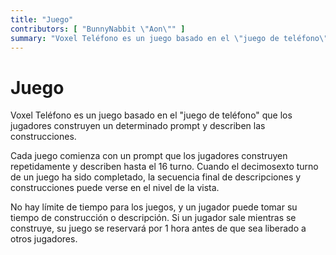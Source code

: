 ```yaml
---
title: "Juego"
contributors: [ "BunnyNabbit \"Aon\"" ]
summary: "Voxel Teléfono es un juego basado en el \"juego de teléfono\" que los jugadores construyen un determinado prompt y describen las construcciones."
---
```


# Juego

Voxel Teléfono es un juego basado en el "juego de teléfono" que los jugadores construyen un determinado prompt y describen las construcciones.

Cada juego comienza con un prompt que los jugadores construyen repetidamente y describen hasta el 16 turno. Cuando el decimosexto turno de un juego ha sido completado, la secuencia final de descripciones y construcciones puede verse en el nivel de la vista.

No hay límite de tiempo para los juegos, y un jugador puede tomar su tiempo de construcción o descripción. Si un jugador sale mientras se construye, su juego se reservará por 1 hora antes de que sea liberado a otros jugadores.
